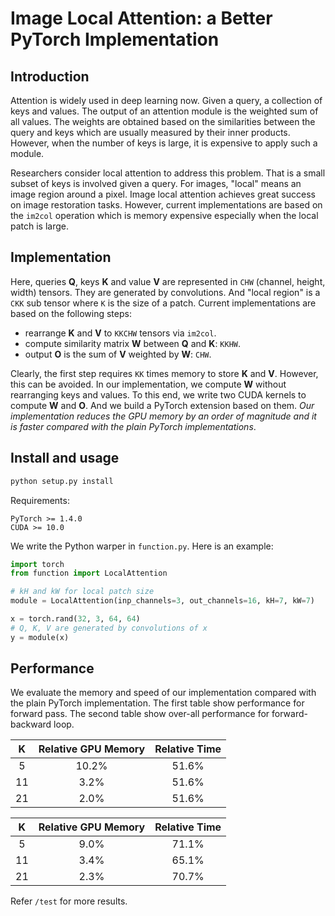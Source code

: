 # Image Local Attention: a Better PyTorch Implementation

## Introduction

Attention is widely used in deep learning now. Given a query, a collection of keys and values. The output of an attention module is the weighted sum of all values. The weights are obtained based on the similarities between the query and keys which are usually measured by their inner products. However, when the number of keys is large, it is expensive to apply such a module.

Researchers consider local attention to address this problem. That is a small subset of keys is involved given a query. For images, "local" means an image region around a pixel. Image local attention achieves great success on image restoration tasks. However, current implementations are based on the `im2col` operation which is memory expensive especially when the local patch is large.

## Implementation

Here, queries **Q**, keys **K** and value **V** are represented in `CHW` (channel, height, width) tensors. They are generated by convolutions. And "local region" is a `CKK` sub tensor where `K` is the size of a patch. Current implementations are based on the following steps:

* rearrange **K** and **V** to `KKCHW` tensors via `im2col`.
* compute similarity matrix **W** between **Q** and **K**: `KKHW`.
* output **O** is the sum of **V** weighted by **W**: `CHW`.

Clearly, the first step requires `KK` times memory to store **K** and **V**. However, this can be avoided. In our implementation, we compute **W** without rearranging keys and values. To this end, we write two CUDA kernels to compute **W** and **O**. And we build a PyTorch extension based on them. *Our implementation reduces the GPU memory by an order of magnitude and it is faster compared with the plain PyTorch implementations*.


## Install and usage

```bash
python setup.py install
```

Requirements:

```
PyTorch >= 1.4.0
CUDA >= 10.0
```

We write the Python warper in `function.py`.  Here is an example:

```python
import torch
from function import LocalAttention

# kH and kW for local patch size
module = LocalAttention(inp_channels=3, out_channels=16, kH=7, kW=7)

x = torch.rand(32, 3, 64, 64)
# Q, K, V are generated by convolutions of x
y = module(x)
```


## Performance

We evaluate the memory and speed of our implementation compared with the plain PyTorch implementation. The first table show performance for forward pass. The second table show over-all performance for forward-backward loop.

|  K   | Relative GPU Memory | Relative Time |
| :--: | :-----------------: | :-----------: |
|  5   |        10.2%        |     51.6%     |
|  11  |        3.2%         |     51.6%     |
|  21  |        2.0%         |     51.6%     |

|  K   | Relative GPU Memory | Relative Time |
| :--: | :-----------------: | :-----------: |
|  5   |        9.0%         |     71.1%     |
|  11  |        3.4%         |     65.1%     |
|  21  |        2.3%         |     70.7%     |

Refer `/test` for more results.
